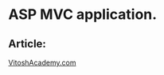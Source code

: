 # ASP MVC application.

## Article:
[VitoshAcademy.com](https://www.vitoshacademy.com/asp-data-entry-mvc-application-video/)
